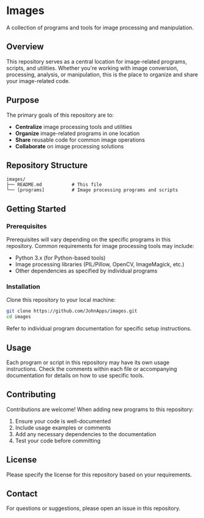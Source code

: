 # Images

A collection of programs and tools for image processing and manipulation.

## Overview

This repository serves as a central location for image-related programs, scripts, and utilities. Whether you're working with image conversion, processing, analysis, or manipulation, this is the place to organize and share your image-related code.

## Purpose

The primary goals of this repository are to:

- **Centralize** image processing tools and utilities
- **Organize** image-related programs in one location
- **Share** reusable code for common image operations
- **Collaborate** on image processing solutions

## Repository Structure

```
images/
├── README.md           # This file
└── [programs]          # Image processing programs and scripts
```

## Getting Started

### Prerequisites

Prerequisites will vary depending on the specific programs in this repository. Common requirements for image processing tools may include:

- Python 3.x (for Python-based tools)
- Image processing libraries (PIL/Pillow, OpenCV, ImageMagick, etc.)
- Other dependencies as specified by individual programs

### Installation

Clone this repository to your local machine:

```bash
git clone https://github.com/JohnApps/images.git
cd images
```

Refer to individual program documentation for specific setup instructions.

## Usage

Each program or script in this repository may have its own usage instructions. Check the comments within each file or accompanying documentation for details on how to use specific tools.

## Contributing

Contributions are welcome! When adding new programs to this repository:

1. Ensure your code is well-documented
2. Include usage examples or comments
3. Add any necessary dependencies to the documentation
4. Test your code before committing

## License

Please specify the license for this repository based on your requirements.

## Contact

For questions or suggestions, please open an issue in this repository.
